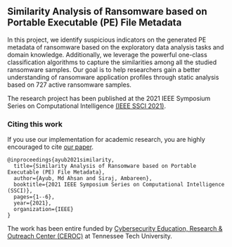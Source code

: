 ## Similarity Analysis of Ransomware based on Portable Executable (PE) File Metadata

In this project, we identify suspicious indicators on the generated PE metadata of ransomware based on the exploratory data analysis tasks and domain knowledge. Additionally, we leverage the powerful one-class classification algorithms to capture the similarities among all the studied ransomware samples. Our goal is to help researchers gain a better understanding of ransomware application profiles through static analysis based on 727 active ransomware samples.

The research project has been published at the 2021 IEEE Symposium Series on Computational Intelligence [(IEEE SSCI 2021)](https://attend.ieee.org/ssci-2021/).


### Citing this work
If you use our implementation for academic research, you are highly encouraged to cite [our paper](https://github.com/AhsanAyub/ahsanayub.github.io/blob/master/files/Authors_Copy_Static_Ransomware_Analysis.pdf).

```
@inproceedings{ayub2021similarity,
  title={Similarity Analysis of Ransomware based on Portable Executable (PE) File Metadata},
  author={Ayub, Md Ahsan and Siraj, Ambareen},
  booktitle={2021 IEEE Symposium Series on Computational Intelligence (SSCI)},
  pages={1--6},
  year={2021},
  organization={IEEE}
}
```

The work has been entire funded by [Cybersecurity Education, Research & Outreach Center (CEROC)](https://www.tntech.edu/ceroc/) at Tennessee Tech University.

